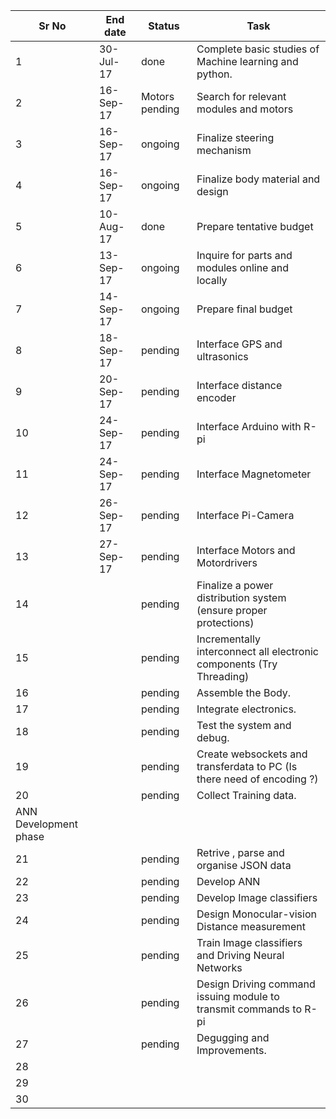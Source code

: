 | Sr   No               | End   date  | Status           | Task                                                                     | 
|-----------------------|-------------|------------------|--------------------------------------------------------------------------|
| 1                     | 30-Jul-17   |  done            | Complete   basic studies of Machine learning and python.                 |   
| 2                     | 16-Sep-17   | Motors   pending | Search   for relevant modules and motors                                 |   
| 3                     | 16-Sep-17   | ongoing          | Finalize   steering mechanism                                            |   
| 4                     | 16-Sep-17   | ongoing          | Finalize   body material and design                                      |   
| 5                     | 10-Aug-17   | done             | Prepare   tentative budget                                               |  
| 6                     | 13-Sep-17   | ongoing          | Inquire   for parts and modules online and locally                       |   
| 7                     | 14-Sep-17   | ongoing          | Prepare   final budget                                                   |   
| 8                     | 18-Sep-17   | pending          | Interface   GPS and ultrasonics                                          |   
| 9                     | 20-Sep-17   | pending          | Interface   distance encoder                                             |   
| 10                    | 24-Sep-17   | pending          | Interface   Arduino with R-pi                                            |   
| 11                    | 24-Sep-17   | pending          | Interface   Magnetometer                                                 |   
| 12                    | 26-Sep-17   | pending          | Interface   Pi-Camera                                                    |   
| 13                    | 27-Sep-17   | pending          | Interface   Motors and Motordrivers                                      |   
| 14                    |             | pending          | Finalize   a power distribution system (ensure proper protections)       |   
| 15                    |             | pending          | Incrementally   interconnect all electronic components (Try Threading)   |   
| 16                    |             | pending          | Assemble   the Body.                                                     |   
| 17                    |             | pending          | Integrate   electronics.                                                 |   
| 18                    |             | pending          | Test   the system and debug.                                             |   
| 19                    |             | pending          | Create   websockets and transferdata to PC (Is there need of encoding ?) |   
| 20                    |             | pending          | Collect   Training data.                                                 |   
|                                             ANN Development phase                                                                 |   
| 21                    |             | pending          | Retrive   , parse and organise JSON data                                 |   
| 22                    |             | pending          | Develop   ANN                                                            |   
| 23                    |             | pending          | Develop   Image classifiers                                              |   
| 24                    |             | pending          | Design   Monocular-vision Distance measurement                           |   
| 25                    |             | pending          | Train   Image classifiers and Driving Neural Networks                    |   
| 26                    |             | pending          | Design   Driving command issuing module to transmit commands to R-pi     |   
| 27                    |             | pending          | Degugging   and Improvements.                                            |   
| 28                    |             |                  |                                                                          |  
| 29                    |             |                  |                                                                          |
| 30                    |             |                  |                                                                          |   
